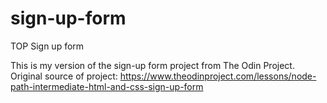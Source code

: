 # sign-up-form

TOP Sign up form

This is my version of the sign-up form project from The Odin Project. Original source of project:
https://www.theodinproject.com/lessons/node-path-intermediate-html-and-css-sign-up-form
